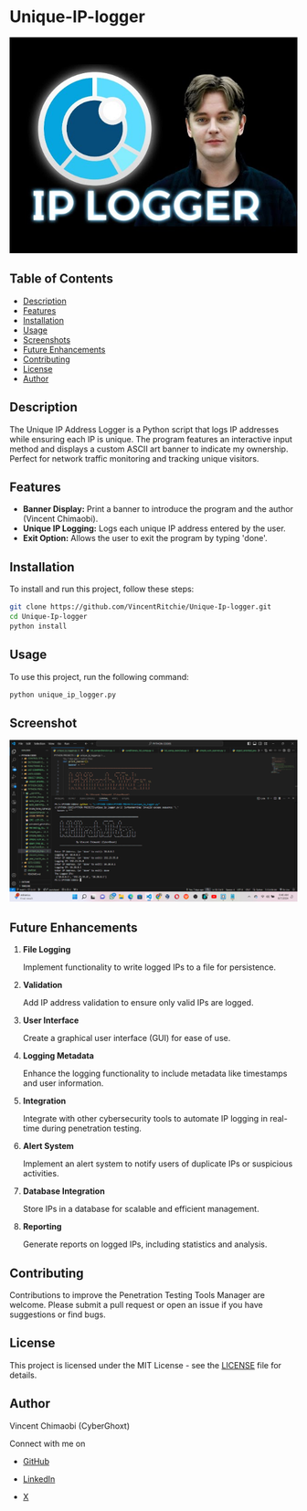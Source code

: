 # Unique-IP-logger
<a>
  <img src="https://github.com/VincentRitchie/Unique-IP-logger/blob/main/unique_ip_logger%20img.jpg" alt="Logo" width="720" />
</a>

## Table of Contents
- [Description](#description)
- [Features](#features)
- [Installation](#installation)
- [Usage](#usage)
- [Screenshots](#screenshots)
- [Future Enhancements](#future-enhancements)
- [Contributing](#contributing)
- [License](#license)
- [Author](#author)

## Description
The Unique IP Address Logger is a Python script that logs IP addresses while ensuring each IP is unique. The program features an interactive input method and displays a custom ASCII art banner to indicate my ownership. Perfect for network traffic monitoring and tracking unique visitors.

## Features
- **Banner Display:** Print a banner to introduce the program and the author (Vincent Chimaobi).
- **Unique IP Logging:** Logs each unique IP address entered by the user.
- **Exit Option:** Allows the user to exit the program by typing 'done'.

## Installation
To install and run this project, follow these steps:

```sh
git clone https://github.com/VincentRitchie/Unique-Ip-logger.git
cd Unique-Ip-logger
python install
```

## Usage
To use this project, run the following command:

```sh
python unique_ip_logger.py
```
## Screenshot

<a>
  <img src="https://github.com/VincentRitchie/Unique-IP-logger/blob/main/Unique%20IP%20Logger%20Screenshot.png" alt="Logo" width="720" />
</a>


## Future Enhancements

1. **File Logging**

    Implement functionality to write logged IPs to a file for persistence.

2. **Validation**

   Add IP address validation to ensure only valid IPs are logged.

3. **User Interface**

   Create a graphical user interface (GUI) for ease of use.
   
4. **Logging Metadata**

    Enhance the logging functionality to include metadata like timestamps and user information.

5. **Integration**

   Integrate with other cybersecurity tools to automate IP logging in real-time during penetration testing.

6. **Alert System**

   Implement an alert system to notify users of duplicate IPs or suspicious activities.
7. **Database Integration**

   Store IPs in a database for scalable and efficient management.
   
8. **Reporting**

    Generate reports on logged IPs, including statistics and analysis.

## Contributing 

Contributions to improve the Penetration Testing Tools Manager are welcome. Please submit a pull request or open an issue if you have suggestions or find bugs.

##  License

This project is licensed under the MIT License - see the [LICENSE](https://github.com/VincentRitchie/Basic-Vulnerability-Scanner/blob/main/LICENSE) file for details.


## Author

Vincent Chimaobi (CyberGhoxt)

Connect with me on 
- [GitHub](https://www.github.com/VincentRitchie/VincentRitchie)

- [LinkedIn](https://ng.linkedin.com/in/vincent-chimaobi)

- [X](https://x.com/vin_chimaobi042)
